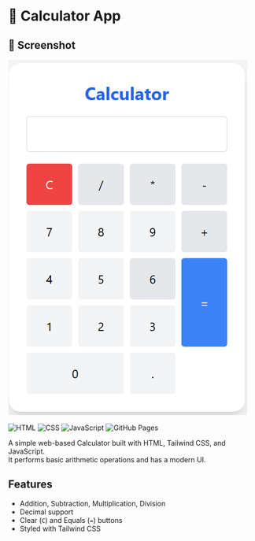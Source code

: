 # 🧮 Calculator App

## 📸 Screenshot

![Calculator Screenshot](screenshot.png)


![HTML](https://img.shields.io/badge/HTML5-E34F26?style=flat&logo=html5&logoColor=white)
![CSS](https://img.shields.io/badge/TailwindCSS-06B6D4?style=flat&logo=tailwind-css&logoColor=white)
![JavaScript](https://img.shields.io/badge/JavaScript-F7DF1E?style=flat&logo=javascript&logoColor=black)
![GitHub Pages](https://img.shields.io/badge/GitHub_Pages-181717?style=flat&logo=github&logoColor=white)

A simple web-based Calculator built with HTML, Tailwind CSS, and JavaScript.  
It performs basic arithmetic operations and has a modern UI.

## Features
- Addition, Subtraction, Multiplication, Division
- Decimal support
- Clear (`C`) and Equals (`=`) buttons
- Styled with Tailwind CSS
